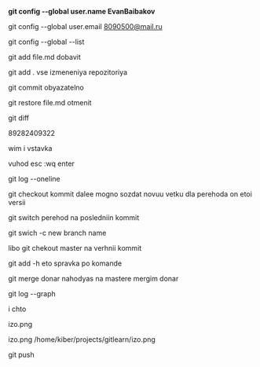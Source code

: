**git config --global user.name EvanBaibakov**

git config --global user.email 8090500@mail.ru

git config --global --list

git add file.md  dobavit

git add .    vse izmeneniya repozitoriya

git commit obyazatelno

git restore file.md otmenit

git diff

89282409322

wim   i vstavka

vuhod esc  :wq enter

git log --oneline

git checkout kommit dalee mogno sozdat novuu vetku dla perehoda on etoi versii

git switch  perehod na posledniin kommit

git swich -c new branch name

libo git chekout master na verhnii kommit

git add -h eto spravka po komande

git merge donar  nahodyas na mastere mergim donar

git log --graph

i chto

izo.png

izo.png
/home/kiber/projects/gitlearn/izo.png

git push
